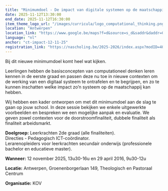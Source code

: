 ```yaml
---
title: "Minimumdoel - De impact van digitale systemen op de maatschappij vanuit principes van computationeel denken"
date: 2025-11-12T13:30:00
end_date: 2025-11-12T16:30:00
item_theme_logo_url: "/images/curricula/logo_computational_thinking.png"
location: "Antwerpen"
location_link: "https://www.google.be/maps?f=d&source=s_d&saddr&daddr=Groenenborgerlaan+149+Antwerpen+2020&hl=nl"
language: "nl"
anchor: "ct-impact-12-11-25"
registration_link: "https://nascholing.be/2025-2026/index.aspx?modID=4061350"
---
```

Bij dit nieuwe minimumdoel komt heel wat kijken.

Leerlingen hebben de basisconcepten van computationeel denken leren kennen in de eerste graad en passen deze nu toe in nieuwe contexten om de werking van een digitaal systeem te ontrafelen en te begrijpen, en zo te kunnen inschatten welke impact zo’n systeem op de maatschappij kan hebben.

Wij hebben een kader ontworpen om met dit minimumdoel aan de slag te gaan op jouw school. In deze sessie bekijken we enkele uitgewerkte voorbeelden en bespreken we een mogelijke aanpak en evaluatie. We geven zowel contexten voor de doorstroomfinaliteit, dubbele finaliteit als finaliteit arbeidsmarkt.

**Doelgroep:**
Leerkrachten 2de graad (alle finaliteiten).<br>
Directies - Pedagogisch ICT-coördinator. <br> 
Lerarenopleiders voor leerkrachten secundair onderwijs (professionele bachelor en educatieve master).

**Wanneer:** 12 november 2025, 13u30-16u en 29 april 2016, 9u30-12u

**Locatie:** Antwerpen, Groenenborgerlaan 149, Theologisch en Pastoraal Centrum

**Organisatie:** KOV

